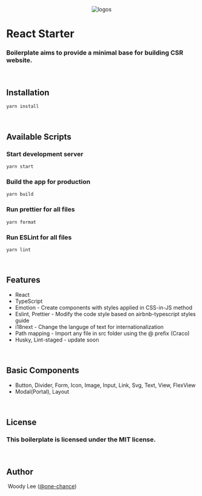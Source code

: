 <p align="center">
  <img src="https://user-images.githubusercontent.com/36535944/167533275-31901f1a-3df7-4cfc-93cc-d6fed324d7ed.svg" alt="logos">
</p>

# <b> React Starter </b>

### Boilerplate aims to provide a minimal base for building CSR website.

<br>

## <b> Installation </b>

```
yarn install
```

<br>

## <b>Available Scripts </b>

### Start development server

```
yarn start
```

### Build the app for production

```
yarn build
```

### Run prettier for all files

```
yarn format
```

### Run ESLint for all files

```
yarn lint
```

<br>

## <b> Features </b>

- React
- TypeScript
- Emotion - Create components with styles applied in CSS-in-JS method
- Eslint, Prettier - Modify the code style based on airbnb-typescript styles guide
- i18next - Change the languge of text for internationalization
- Path mapping - Import any file in src folder using the @ prefix (Craco)
- Husky, Lint-staged - update soon

<br>

## <b> Basic Components </b>

- Button, Divider, Form, Icon, Image, Input, Link, Svg, Text, View, FlexView
- Modal(Portal), Layout

<br>

## <b> License </b>

### This boilerplate is licensed under the MIT license.

<br>

## <b> Author </b>

&nbsp;Woody Lee ([@one-chance](https://github.com/one-chance))
